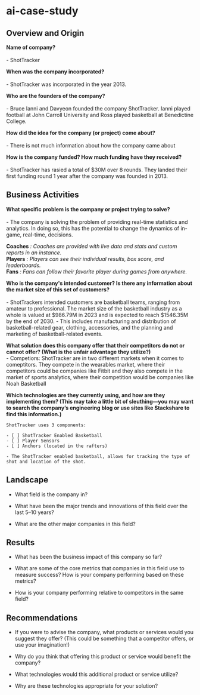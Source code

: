 # ai-case-study


## Overview and Origin

**Name of company?** <br><br>
    - ShotTracker

**When was the company incorporated?** <br><br>
    - ShotTracker was incorporated in the year 2013.

**Who are the founders of the company?**<br><br>
    - Bruce Ianni and Davyeon founded the company ShotTracker. Ianni played football at John Carroll University and Ross played basketball at Benedictine College.

**How did the idea for the company (or project) come about?**<br><br>
    - There is not much information about how the company came about

**How is the company funded? How much funding have they received?**<br><br>
    - ShotTracker has rasied a total of $30M over 8 rounds. They landed their first funding round 1 year after the company was founded in 2013.

## Business Activities

**What specific problem is the company or project trying to solve?**<br><br>
    - The company is solving the problem of providing real-time statistics and analytics. In doing so, this has the potential to change the dynamics of in-game, real-time, decisions.   

**Coaches** *: Coaches are provided with live data and stats and custom reports in an instance.*   
**Players** *: Players can see their individual results, box score, and leaderboards.*   
**Fans** *: Fans can follow their favorite player during games from anywhere.*         

**Who is the company's intended customer? Is there any information about the market size of this set of customers?**<br><br>
    - ShotTrackers intended customers are basketball teams, ranging from amateur to professional. The market size of the basketball industry as a whole is valued at $986.79M in 2023 and is expected to reach $1546.35M by the end of 2030. 
    - This includes manufacturing and distribution of basketball-related gear, clothing, accessories, and the planning and marketing of basketball-related events.

**What solution does this company offer that their competitors do not or cannot offer? (What is the unfair advantage they utilize?)**<br>
    - Competiors: ShotTracker are in two different markets when it comes to comeptitors. They compete in the wearables market, where their competitors could be companies like Fitbit and they also compete in the market of sports analytics, where their competition would be companies like Noah Basketball

**Which technologies are they currently using, and how are they implementing them? (This may take a little bit of sleuthing&mdash;you may want to search the company’s engineering blog or use sites like Stackshare to find this information.)** <br>

    ShotTracker uses 3 components:

    - [ ] ShotTracker Enabled Basketball 
    - [ ] Player Sensors
    - [ ] Anchors (located in the rafters)

    - The ShotTracker enabled basketball, allows for tracking the type of shot and location of the shot.

## Landscape

* What field is the company in?

* What have been the major trends and innovations of this field over the last 5&ndash;10 years?

* What are the other major companies in this field?

## Results

* What has been the business impact of this company so far?

* What are some of the core metrics that companies in this field use to measure success? How is your company performing based on these metrics?

* How is your company performing relative to competitors in the same field?

## Recommendations

* If you were to advise the company, what products or services would you suggest they offer? (This could be something that a competitor offers, or use your imagination!)

* Why do you think that offering this product or service would benefit the company?

* What technologies would this additional product or service utilize?

* Why are these technologies appropriate for your solution?